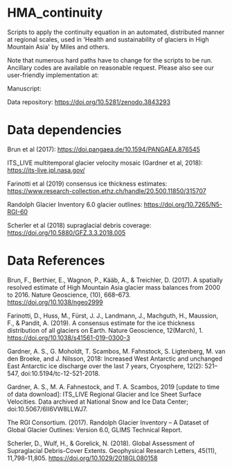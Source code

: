 # HMA_continuity
Scripts to apply the continuity equation in an automated, distributed manner at regional scales, used in 'Health and sustainability of glaciers in High Mountain Asia' by Miles and others.

Note that numerous hard paths have to change for the scripts to be run. Ancillary codes are available on reasonable request. Please also see our user-friendly implementation at: 

Manuscript:

Data repository: https://doi.org/10.5281/zenodo.3843293


# Data dependencies
Brun et al (2017): https://doi.pangaea.de/10.1594/PANGAEA.876545

ITS_LIVE multitemporal glacier velocity mosaic (Gardner et al, 2018): https://its-live.jpl.nasa.gov/

Farinotti et al (2019) consensus ice thickness estimates: https://www.research-collection.ethz.ch/handle/20.500.11850/315707

Randolph Glacier Inventory 6.0 glacier outlines: https://doi.org/10.7265/N5-RGI-60

Scherler et al (2018) supraglacial debris coverage: https://doi.org/10.5880/GFZ.3.3.2018.005

# Data References
Brun, F., Berthier, E., Wagnon, P., Kääb, A., & Treichler, D. (2017). A spatially resolved estimate of High Mountain Asia glacier mass balances from 2000 to 2016. Nature Geoscience, (10), 668–673. https://doi.org/10.1038/ngeo2999

Farinotti, D., Huss, M., Fürst, J. J., Landmann, J., Machguth, H., Maussion, F., & Pandit, A. (2019). A consensus estimate for the ice thickness distribution of all glaciers on Earth. Nature Geoscience, 12(March), 1. https://doi.org/10.1038/s41561-019-0300-3

Gardner, A. S., G. Moholdt, T. Scambos, M. Fahnstock, S. Ligtenberg, M. van den Broeke, and J. Nilsson, 2018: Increased West Antarctic and unchanged East Antarctic ice discharge over the last 7 years, Cryosphere, 12(2): 521–547, doi:10.5194/tc-12-521-2018.

Gardner, A. S., M. A. Fahnestock, and T. A. Scambos, 2019 [update to time of data download]: ITS_LIVE Regional Glacier and Ice Sheet Surface Velocities. Data archived at National Snow and Ice Data Center; doi:10.5067/6II6VW8LLWJ7.

The RGI Consortium. (2017). Randolph Glacier Inventory – A Dataset of Global Glacier Outlines: Version 6.0, GLIMS Technical Report.

Scherler, D., Wulf, H., & Gorelick, N. (2018). Global Assessment of Supraglacial Debris-Cover Extents. Geophysical Research Letters, 45(11), 11,798-11,805. https://doi.org/10.1029/2018GL080158
